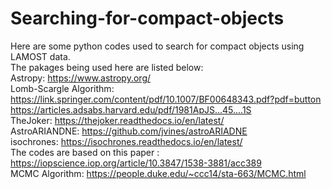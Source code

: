 # Searching-for-compact-objects
Here are some python codes used to search for compact objects using LAMOST data.  
The pakages being used here are listed below:  
Astropy: https://www.astropy.org/    
Lomb-Scargle Algorithm:      
    https://link.springer.com/content/pdf/10.1007/BF00648343.pdf?pdf=button  
    https://articles.adsabs.harvard.edu/pdf/1981ApJS...45....1S  
TheJoker: https://thejoker.readthedocs.io/en/latest/  
AstroARIANDNE: https://github.com/jvines/astroARIADNE  
isochrones: https://isochrones.readthedocs.io/en/latest/  
The codes are based on this paper : https://iopscience.iop.org/article/10.3847/1538-3881/acc389  
MCMC Algorithm: https://people.duke.edu/~ccc14/sta-663/MCMC.html


